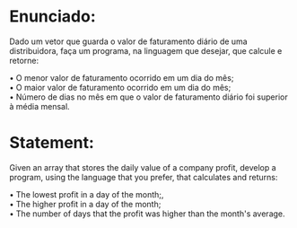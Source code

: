 # Enunciado:

Dado um vetor que guarda o valor de faturamento diário de uma distribuidora, faça um programa, na linguagem que desejar, que calcule e retorne:

• O menor valor de faturamento ocorrido em um dia do mês;<br>
• O maior valor de faturamento ocorrido em um dia do mês;<br>
• Número de dias no mês em que o valor de faturamento diário foi superior à média mensal.

# Statement:

Given an array that stores the daily value of a company profit, develop a program, using the language that you prefer, that calculates and returns:

• The lowest profit in a day of the month;,<br>
• The higher profit in a day of the month;<br>
• The number of days that the profit was higher than the month's average.
